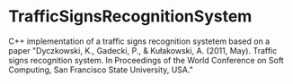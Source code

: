 # TrafficSignsRecognitionSystem
C++ implementation of a traffic signs recognition systetem based on a paper "Dyczkowski, K., Gadecki, P., & Kułakowski, A. (2011, May). Traffic signs recognition system. In Proceedings of the World Conference on Soft Computing, San Francisco State University, USA."

